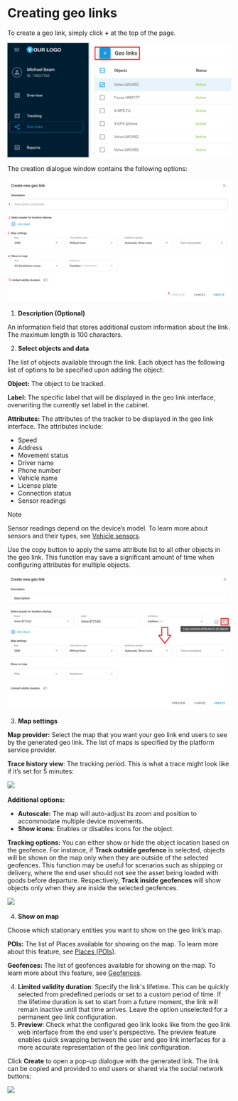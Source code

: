 # Creating geo links

To create a geo link, simply click **+** at the top of the page.

![Geo links creation button](attachments/image-20250725-133847.png)

The creation dialogue window contains the following options:

![Creating a geo link](attachments/image-20250725-120004.png)

1. **Description (Optional)**

An information field that stores additional custom information about the link. The maximum length is 100 characters.

2. **Select objects and data**

The list of objects available through the link. Each object has the following list of options to be specified upon adding the object:

**Object:** The object to be tracked.

**Label:** The specific label that will be displayed in the geo link interface, overwriting the currently set label in the cabinet.

**Attributes:** The attributes of the tracker to be displayed in the geo link interface. The attributes include:

- Speed
- Address
- Movement status
- Driver name
- Phone number
- Vehicle name
- License plate
- Connection status
- Sensor readings

> [!NOTE]
> Sensor readings depend on the device’s model. To learn more about sensors and their types, see [Vehicle sensors](https://squaregps.atlassian.net/wiki/spaces/USERDOCSOLD/pages/2909015048/Vehicle+sensors?atlOrigin=eyJpIjoiMmJmYTk0NWNhNDEwNDFmZjlhMjg0NmJkYTlmMWY4MmMiLCJwIjoiYyJ9).

Use the copy button to apply the same attribute list to all other objects in the geo link. This function may save a significant amount of time when configuring attributes for multiple objects.

![Copying attributes](attachments/image-20250725-123910.png)

3. **Map settings**

**Map provider:** Select the map that you want your geo link end users to see by the generated geo link. The list of maps is specified by the platform service provider.

**Trace history view**: The tracking period. This is what a trace might look like if it’s set for 5 minutes:

![](https://www.navixy.com/wp-content/uploads/2024/04/5.png)

**Additional options:**

- **Autoscale:** The map will auto-adjust its zoom and position to accommodate multiple device movements.
- **Show icons**: Enables or disables icons for the object.

**Tracking options:** You can either show or hide the object location based on the geofence. For instance, if **Track outside geofence** is selected, objects will be shown on the map only when they are outside of the selected geofences. This function may be useful for scenarios such as shipping or delivery, where the end user should not see the asset being loaded with goods before departure. Respectively, **Track inside geofences** will show objects only when they are inside the selected geofences.

![](https://www.navixy.com/wp-content/uploads/2024/04/7.png)

4. **Show on map**

Choose which stationary entities you want to show on the geo link’s map.

**POIs:** The list of Places available for showing on the map. To learn more about this feature, see [Places (POIs)](https://squaregps.atlassian.net/wiki/spaces/USERDOCSOLD/pages/2909014806/Places+POIs?atlOrigin=eyJpIjoiNTk0MzM0YjhhNGZlNDYxYWIyMmIwZmVlYWU1NDhlZjIiLCJwIjoiYyJ9).

**Geofences:** The list of geofences available for showing on the map. To learn more about this feature, see [Geofences](https://squaregps.atlassian.net/wiki/spaces/USERDOCSOLD/pages/2909014552/Geofences?atlOrigin=eyJpIjoiMWJjYTQ1Yjc0OTk4NGMzYjhlMDUwNmRkZGRmMDZiYzgiLCJwIjoiYyJ9).

4. **Limited validity duration**: Specify the link's lifetime. This can be quickly selected from predefined periods or set to a custom period of time. If the lifetime duration is set to start from a future moment, the link will remain inactive until that time arrives. Leave the option unselected for a permanent geo link configuration.
5. **Preview**: Check what the configured geo link looks like from the geo link web interface from the end user's perspective. The preview feature enables quick swapping between the user and geo link interfaces for a more accurate representation of the geo link configuration.

Click **Create** to open a pop-up dialogue with the generated link. The link can be copied and provided to end users or shared via the social network buttons:

![](https://www.navixy.com/wp-content/uploads/2024/04/9-1.png)
